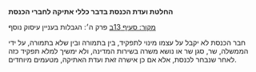 **החלטת ועדת הכנסת בדבר כללי אתיקה לחברי הכנסת**

[מקור: סעיף 13ב](https://he.wikisource.org/wiki/כללי_אתיקה_לחברי_הכנסת#סעיף_13ב)
פרק ה׳: הגבלות בעניין עיסוק נוסף

חבר הכנסת לא יקבל על עצמו מינוי לתפקיד, בין בתמורה ובין שלא בתמורה, על ידי הממשלה, שר, סגן שר או נושא משרה בשירות המדינה, ולא ימשיך למלא תפקיד כזה לאחר שנבחר לכנסת, אלא אם כן אישרה זאת ועדת האתיקה, מטעמים מיוחדים.